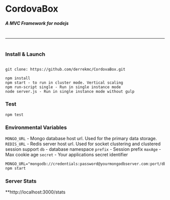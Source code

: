 # CordovaBox
##### A MVC Framework for nodejs
#
#
---
#
### Install & Launch
```

git clone: https://github.com/derrekmc/CordovaBox.git

npm install
npm start - to run in cluster mode. Vertical scaling
npm run-script single - Run in single instance mode
node server.js - Run in single instance mode without gulp

```

### Test
```
npm test
```

### Environmental Variables

`MONGO_URL` - Mongo database host url. Used for the primary data storage.
`REDIS_URL` - Redis server host url. Used for socket clustering and clustered session support
`db` - database namespace
`prefix` - Session prefix
`maxAge` - Max cookie age
`secret` - Your applications secret identifier
```
MONGO_URL="mongodb://credentials:password@yourmongodbserver.com:port/db" npm start
```
### Server Stats
**http://localhost:3000/stats

